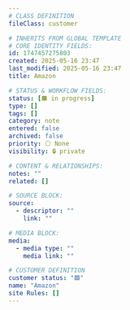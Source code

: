 ```yaml
---
# CLASS DEFINITION
fileClass: customer

# INHERITS FROM GLOBAL TEMPLATE
# CORE IDENTITY FIELDS:
id: 1747457275803
created: 2025-05-16 23:47
last_modified: 2025-05-16 23:47
title: Amazon

# STATUS & WORKFLOW FIELDS:
status: [🟧 in progress]
type: []
tags: []
category: note
entered: false
archived: false
priority: ⚪ None
visibility: 🔒 private

# CONTENT & RELATIONSHIPS:
notes: ""
related: []

# SOURCE BLOCK:
source:
  - descriptor: ""
    link: ""

# MEDIA BLOCK:
media:
  - media type: ""
    media link: ""

# CUSTOMER DEFINITION
customer status: "🟩"
name: "Amazon"
site Rules: []
---
```


